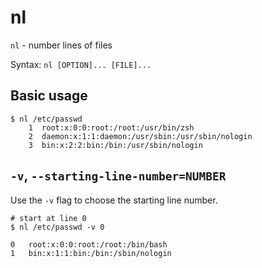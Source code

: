 # nl

`nl` - number lines of files

Syntax: `nl [OPTION]... [FILE]...`

## Basic usage
```
$ nl /etc/passwd
    1  root:x:0:0:root:/root:/usr/bin/zsh
    2  daemon:x:1:1:daemon:/usr/sbin:/usr/sbin/nologin
    3  bin:x:2:2:bin:/bin:/usr/sbin/nologin
```

## `-v`, `--starting-line-number=NUMBER`
Use the `-v` flag to choose the starting line number.

```
# start at line 0
$ nl /etc/passwd -v 0

0   root:x:0:0:root:/root:/bin/bash
1   bin:x:1:1:bin:/bin:/sbin/nologin
```

